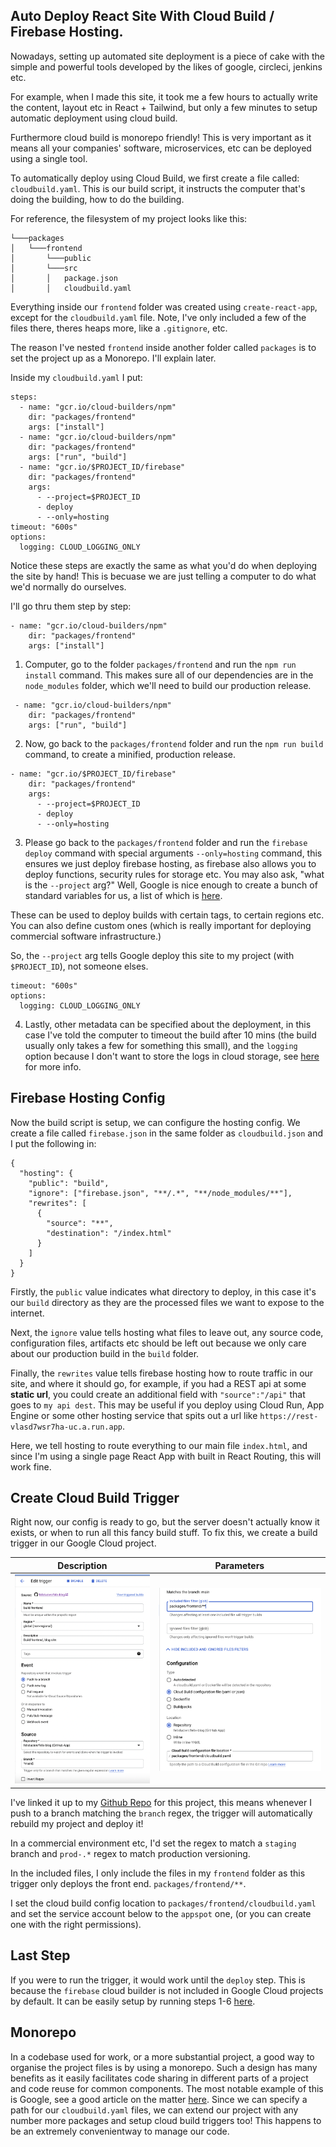 ## Auto Deploy React Site With Cloud Build / Firebase Hosting.

Nowadays, setting up automated site deployment is a piece of cake with the simple and powerful tools developed by the likes of google, circleci, jenkins etc.

For example, when I made this site, it took me a few hours to actually write the content, layout etc in React + Tailwind, but only a few minutes to setup automatic deployment using cloud build.

Furthermore cloud build is monorepo friendly! This is very important as it means all your companies' software, microservices, etc can be deployed using a single tool.

To automatically deploy using Cloud Build, we first create a file called: `cloudbuild.yaml`. This is our build script, it instructs the computer that's doing the building, how to do the building.

For reference, the filesystem of my project looks like this:

```
└───packages
│   └───frontend
│       └───public
│       └───src
│       │   package.json
│       │   cloudbuild.yaml
```

Everything inside our `frontend` folder was created using `create-react-app`, except for the `cloudbuild.yaml` file. Note, I've only included a few of the files there, theres heaps more, like a `.gitignore`, etc.

The reason I've nested `frontend` inside another folder called `packages` is to set the project up as a Monorepo. I'll explain later.

Inside my `cloudbuild.yaml` I put:

```
steps:
  - name: "gcr.io/cloud-builders/npm"
    dir: "packages/frontend"
    args: ["install"]
  - name: "gcr.io/cloud-builders/npm"
    dir: "packages/frontend"
    args: ["run", "build"]
  - name: "gcr.io/$PROJECT_ID/firebase"
    dir: "packages/frontend"
    args:
      - --project=$PROJECT_ID
      - deploy
      - --only=hosting
timeout: "600s"
options:
  logging: CLOUD_LOGGING_ONLY
```

Notice these steps are exactly the same as what you'd do when deploying the site by hand! This is becuase we are just telling a computer to do what we'd normally do ourselves.

I'll go thru them step by step:

```
- name: "gcr.io/cloud-builders/npm"
    dir: "packages/frontend"
    args: ["install"]
```

1. Computer, go to the folder `packages/frontend` and run the `npm run install` command. This makes sure all of our dependencies are in the `node_modules` folder, which we'll need to build our production release.

```
 - name: "gcr.io/cloud-builders/npm"
    dir: "packages/frontend"
    args: ["run", "build"]
```

2. Now, go back to the `packages/frontend` folder and run the `npm run build` command, to create a minified, production release.

```
- name: "gcr.io/$PROJECT_ID/firebase"
    dir: "packages/frontend"
    args:
      - --project=$PROJECT_ID
      - deploy
      - --only=hosting
```

3. Please go back to the `packages/frontend` folder and run the `firebase deploy` command with special arguments `--only=hosting` command, this ensures we just deploy firebase hosting, as firebase also allows you to deploy functions, security rules for storage etc. You may also ask, "what is the `--project` arg?" Well, Google is nice enough to create a bunch of standard variables for us, a list of which is [here](https://cloud.google.com/build/docs/configuring-builds/substitute-variable-values).

These can be used to deploy builds with certain tags, to certain regions etc. You can also define custom ones (which is really important for deploying commercial software infrastructure.)

So, the `--project` arg tells Google deploy this site to my project (with `$PROJECT_ID`), not someone elses.

```
timeout: "600s"
options:
  logging: CLOUD_LOGGING_ONLY
```

4. Lastly, other metadata can be specified about the deployment, in this case I've told the computer to timeout the build after 10 mins (the build usually only takes a few for something this small), and the `logging` option because I don't want to store the logs in cloud storage, see [here](https://cloud.google.com/build/docs/build-config-file-schema) for more info.

## Firebase Hosting Config

Now the build script is setup, we can configure the hosting config. We create a file called `firebase.json` in the same folder as `cloudbuild.json` and I put the following in:

```
{
  "hosting": {
    "public": "build",
    "ignore": ["firebase.json", "**/.*", "**/node_modules/**"],
    "rewrites": [
      {
        "source": "**",
        "destination": "/index.html"
      }
    ]
  }
}
```

Firstly, the `public` value indicates what directory to deploy, in this case it's our `build` directory as they are the processed files we want to expose to the internet.

Next, the `ignore` value tells hosting what files to leave out, any source code, configuration files, artifacts etc should be left out because we only care about our production build in the `build` folder.

Finally, the `rewrites` value tells firebase hosting how to route traffic in our site, and where it should go, for example, if you had a REST api at some **static url**, you could create an additional field with `"source":"/api"` that goes to `my api dest`. This may be useful if you deploy using Cloud Run, App Engine or some other hosting service that spits out a url like `https://rest-vlasd7wsr7ha-uc.a.run.app`.

Here, we tell hosting to route everything to our main file `index.html`, and since I'm using a single page React App with built in React Routing, this will work fine.

## Create Cloud Build Trigger

Right now, our config is ready to go, but the server doesn't actually know it exists, or when to run all this fancy build stuff. To fix this, we create a build trigger in our Google Cloud project.

|       Description       |        Parameters        |
| :---------------------: | :----------------------: |
| ![](./first_config.png) | ![](./second_config.png) |

I've linked it up to my [Github Repo](https://github.com/felixlucien/felix-blog) for this project, this means whenever I push to a branch matching the `branch` regex, the trigger will automatically rebuild my project and deploy it!

In a commercial environment etc, I'd set the regex to match a `staging` branch and `prod-.*` regex to match production versioning.

In the included files, I only include the files in my `frontend` folder as this trigger only deploys the front end. `packages/frontend/**`.

I set the cloud build config location to `packages/frontend/cloudbuild.yaml` and set the service account below to the `appspot` one, (or you can create one with the right permissions).

## Last Step

If you were to run the trigger, it would work until the `deploy` step. This is because the `firebase` cloud builder is not included in Google Cloud projects by default. It can be easily setup by running steps 1-6 [here](https://cloud.google.com/build/docs/deploying-builds/deploy-firebase).

## Monorepo

In a codebase used for work, or a more substantial project, a good way to organise the project files is by using a monorepo. Such a design has many benefits as it easily facilitates code sharing in different parts of a project and code reuse for common components. The most notable example of this is Google, see a good article on the matter [here](https://qeunit.com/blog/how-google-does-monorepo/). Since we can specify a path for our `cloudbuild.yaml` files, we can extend our project with any number more packages and setup cloud build triggers too! This happens to be an extremely convenientway to manage our code.
